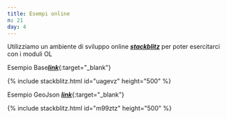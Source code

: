 ```yaml
---
title: Esempi online
n: 21
day: 4
---
```

Utilizziamo un ambiente di sviluppo online [***stackblitz***](https://stackblitz.com/) per poter esercitarci con i moduli OL

Esempio Base[***link***](https://stackblitz.com/edit/js-uagevz?file=index.js){:target="_blank"}

{% include stackblitz.html id="uagevz" height="500" %}


Esempio GeoJson [***link***](https://stackblitz.com/edit/js-m99ztz?file=index.js){:target="_blank"}

{% include stackblitz.html id="m99ztz" height="500" %}


